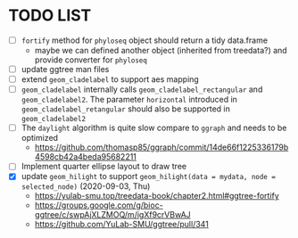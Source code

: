 # TODO LIST

+ [ ] `fortify` method for `phyloseq` object should return a tidy data.frame
  - maybe we can defined another object (inherited from treedata?) and provide converter for `phyloseq`
+ [ ] update ggtree man files
+ [ ] extend `geom_cladelabel` to support aes mapping   
+ [ ] `geom_cladelabel` internally calls `geom_cladelabel_rectangular` and `geom_cladelabel2`. The parameter `horizontal` introduced in `geom_cladelabel_retangular` should also be supported in `geom_cladelabel2`
+ [ ] The `daylight` algorithm is quite slow compare to `ggraph` and needs to  be optimized
   - <https://github.com/thomasp85/ggraph/commit/14de66f1225336179b4598cb42a4beda95682211>
+ [ ] Implement quarter ellipse layout to draw tree
+ [x] update `geom_hilight` to support `geom_hilight(data = mydata, node = selected_node)` (2020-09-03, Thu)
   - <https://yulab-smu.top/treedata-book/chapter2.html#ggtree-fortify>
   - <https://groups.google.com/g/bioc-ggtree/c/swpAjXLZMOQ/m/igXf9crVBwAJ>
   - <https://github.com/YuLab-SMU/ggtree/pull/341>